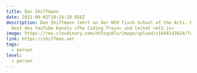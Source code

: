 ```yaml
---
title: Dan Shiffmann
date: 2021-08-02T10:24:18.956Z
description: Dan Shiffmann lehrt an der NYU Tisch School of the Arts. Er ist der
  Host des YouTube Kanals »The Coding Train« und leitet »ml5.js«
image: https://res.cloudinary.com/dt5cqs0lv/image/upload/v1644143924/Tools/Screenshot_2021-08-02_at_12-13-18_Home_Daniel_Shiffman_kur3mw_gpurwh.jpg
link: https://shiffman.net
tags:
  - person
level:
  - person
---
```

